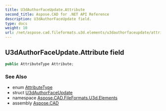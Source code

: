 ```yaml
---
title: U3dAuthorFaceUpdate.Attribute
second_title: Aspose.CAD for .NET API Reference
description: U3dAuthorFaceUpdate field. 
type: docs
weight: 10
url: /net/aspose.cad.fileformats.u3d.elements/u3dauthorfaceupdate/attribute/
---
```

## U3dAuthorFaceUpdate.Attribute field

```csharp
public AttributeType Attribute;
```

### See Also

* enum [AttributeType](../../u3dauthorfaceupdate.attributetype/)
* struct [U3dAuthorFaceUpdate](../)
* namespace [Aspose.CAD.FileFormats.U3d.Elements](../../u3dauthorfaceupdate/)
* assembly [Aspose.CAD](../../../)


